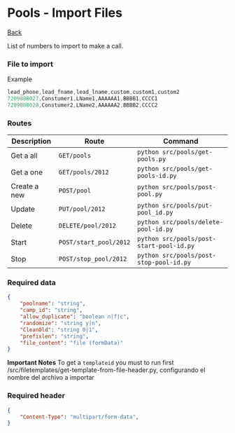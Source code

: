 # Pools - Import Files
[Back](../README.md#menu)

List of numbers to import to make a call. 
### File to import 
Example
```c
lead_phone,lead_fname,lead_lname,custom,custom1,custom2
7209888027,Constumer1,LName1,AAAAAA1,BBBB1,CCCC1
7209888028,Constumer2,LName2,AAAAAA2,BBBB2,CCCC2
```

### Routes
| Description | Route | Command
|-------------|-------|---------|
|Get a all |`GET/pools`|`python src/pools/get-pools.py`|
|Get a one |`GET/pools/2012`|`python src/pools/get-pools-id.py`| 
|Create a new |`POST/pool`|`python src/pools/post-pool.py`|  
|Update|`PUT/pool/2012`|`python src/pools/put-pool_id.py`|
|Delete | `DELETE/pool/2012` | `python src/pools/delete-pool-id.py` |
|Start | `POST/start_pool/2012` | `python src/pools/post-start-pool-id.py` |
|Stop| `POST/stop_pool/2012` | `python src/pools/post-stop-pool-id.py` |

### Required data

```json
{
    "poolname": "string",
    "camp_id": "string",
    "allow_duplicate": "boolean n|f|c",
    "randomize": "string y|n",
    "CleanOld": "string 0|1",
    "prefixlen": "string",
    "file_content": "file (formData)"
}
```
**Important Notes** 
To get a `templateid` you must to run first /src/filetemplates/get-template-from-file-header.py, configurando el nombre del archivo a importar
### Required header
```json
{
    "Content-Type": "multipart/form-data",
}
```
